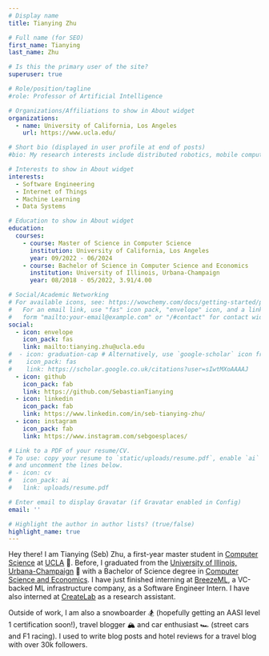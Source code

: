 ```yaml
---
# Display name
title: Tianying Zhu

# Full name (for SEO)
first_name: Tianying
last_name: Zhu

# Is this the primary user of the site?
superuser: true

# Role/position/tagline
#role: Professor of Artificial Intelligence

# Organizations/Affiliations to show in About widget
organizations:
  - name: University of California, Los Angeles
    url: https://www.ucla.edu/

# Short bio (displayed in user profile at end of posts)
#bio: My research interests include distributed robotics, mobile computing and programmable matter.

# Interests to show in About widget
interests:
  - Software Engineering
  - Internet of Things
  - Machine Learning
  - Data Systems

# Education to show in About widget
education:
  courses:
    - course: Master of Science in Computer Science
      institution: University of California, Los Angeles
      year: 09/2022 - 06/2024
    - course: Bachelor of Science in Computer Science and Economics
      institution: University of Illinois, Urbana-Champaign
      year: 08/2018 - 05/2022, 3.91/4.00

# Social/Academic Networking
# For available icons, see: https://wowchemy.com/docs/getting-started/page-builder/#icons
#   For an email link, use "fas" icon pack, "envelope" icon, and a link in the
#   form "mailto:your-email@example.com" or "/#contact" for contact widget.
social:
  - icon: envelope
    icon_pack: fas
    link: mailto:tianying.zhu@ucla.edu
#  - icon: graduation-cap # Alternatively, use `google-scholar` icon from `ai` icon pack
#    icon_pack: fas
#    link: https://scholar.google.co.uk/citations?user=sIwtMXoAAAAJ
  - icon: github
    icon_pack: fab
    link: https://github.com/SebastianTianying
  - icon: linkedin
    icon_pack: fab
    link: https://www.linkedin.com/in/seb-tianying-zhu/
  - icon: instagram
    icon_pack: fab
    link: https://www.instagram.com/sebgoesplaces/

# Link to a PDF of your resume/CV.
# To use: copy your resume to `static/uploads/resume.pdf`, enable `ai` icons in `params.yaml`,
# and uncomment the lines below.
# - icon: cv
#   icon_pack: ai
#   link: uploads/resume.pdf

# Enter email to display Gravatar (if Gravatar enabled in Config)
email: ''

# Highlight the author in author lists? (true/false)
highlight_name: true
---
```


Hey there! I am Tianying (Seb) Zhu, a first-year master student in [Computer Science](https://www.cs.ucla.edu) at [UCLA](https://www.ucla.edu) 💙. Before, I graduated from the [University of Illinois, Urbana-Champaign](https://illinois.edu) 🧡 with a Bachelor of Science degree in [Computer Science and Economics](https://cs.illinois.edu/academics/undergraduate/degree-program-options/cs-x-degree-programs/computer-science-economics). I have just finished interning at [BreezeML](https://breezeml.ai), a VC-backed ML infrastructure company, as a Software Engineer Intern.  I have also interned at [CreateLab](https://createlab.cs.illinois.edu) as a research assistant. 

Outside of work, I am also a snowboarder 🏂 (hopefully getting an AASI level 1 certification soon!), travel blogger 🏔️ and car enthusiast 🏎️ (street cars and F1 racing). I used to write blog posts and hotel reviews for a travel blog with over 30k followers. 
